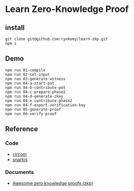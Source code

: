 # Learn Zero-Knowledge Proof

## install

```
git clone git@github.com:ryokomy/learn-zkp.git
npm i
```

## Demo

```
npm run 01-compile
npm run 02-set-input
npm run 03-generate-witness
npm run 04-a-start-pot
npm run 04-b-contribute-pot
npm run 04-c-prepare-phase2
npm run 04-d-generate-zkey
npm run 04-e-contribute-phase2
npm run 04-f-export-verification-key
npm run 05-generate-proof
npm run 06-verify-proof
```

## Reference

### Code

- [circom](https://docs.circom.io/)
- [snarkjs](https://github.com/iden3/snarkjs)

### Documents

- [Awesome zero knowledge proofs (zkp)](https://github.com/matter-labs/awesome-zero-knowledge-proofs)
